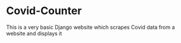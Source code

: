 # Covid-Counter
This is a very basic Django website which scrapes Covid data from a website and displays it
